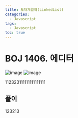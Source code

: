 ```yaml
---
title: 도대체뭘까(LinkedList)
categories:
  - Javascript
tags:
  - Javascript
toc: true
---
```


# **BOJ 1406. 에디터**
![image](https://user-images.githubusercontent.com/39984656/134811823-74ded316-1bd7-4f9c-80aa-5d7305a75b33.png)
![image](https://user-images.githubusercontent.com/39984656/134811829-e9bd4fb6-19ac-493b-89b3-99c7c99e913d.png)

112323111111111111111

## **풀이**
123213